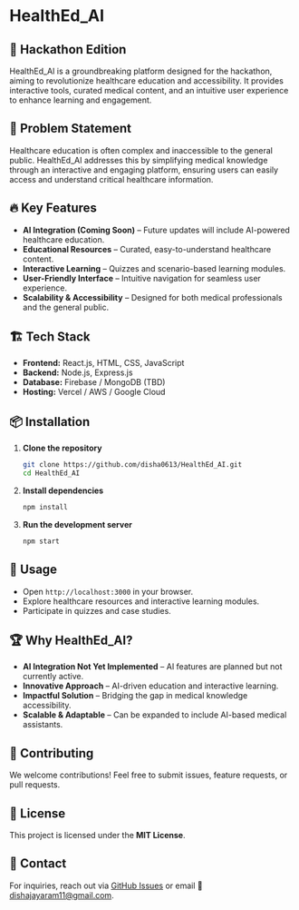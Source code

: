 # HealthEd_AI

## 🚀 Hackathon Edition
HealthEd_AI is a groundbreaking platform designed for the hackathon, aiming to revolutionize healthcare education and accessibility. It provides interactive tools, curated medical content, and an intuitive user experience to enhance learning and engagement.

## 🎯 Problem Statement
Healthcare education is often complex and inaccessible to the general public. HealthEd_AI addresses this by simplifying medical knowledge through an interactive and engaging platform, ensuring users can easily access and understand critical healthcare information.

## 🔥 Key Features
- **AI Integration (Coming Soon)** – Future updates will include AI-powered healthcare education.
- **Educational Resources** – Curated, easy-to-understand healthcare content.
- **Interactive Learning** – Quizzes and scenario-based learning modules.
- **User-Friendly Interface** – Intuitive navigation for seamless user experience.
- **Scalability & Accessibility** – Designed for both medical professionals and the general public.

## 🏗️ Tech Stack
- **Frontend:** React.js, HTML, CSS, JavaScript
- **Backend:** Node.js, Express.js
- **Database:** Firebase / MongoDB (TBD)
- **Hosting:** Vercel / AWS / Google Cloud

## 📦 Installation
1. **Clone the repository**
   ```sh
   git clone https://github.com/disha0613/HealthEd_AI.git
   cd HealthEd_AI
   ```
2. **Install dependencies**
   ```sh
   npm install
   ```
3. **Run the development server**
   ```sh
   npm start
   ```

## 📌 Usage
- Open `http://localhost:3000` in your browser.
- Explore healthcare resources and interactive learning modules.
- Participate in quizzes and case studies.

## 🏆 Why HealthEd_AI?
- **AI Integration Not Yet Implemented** – AI features are planned but not currently active.
- **Innovative Approach** – AI-driven education and interactive learning.
- **Impactful Solution** – Bridging the gap in medical knowledge accessibility.
- **Scalable & Adaptable** – Can be expanded to include AI-based medical assistants.

## 🤝 Contributing
We welcome contributions! Feel free to submit issues, feature requests, or pull requests.

## 📜 License
This project is licensed under the **MIT License**.

## 📩 Contact
For inquiries, reach out via [GitHub Issues](https://github.com/disha0613/HealthEd_AI/issues) or email 📧 dishajayaram11@gmail.com.

